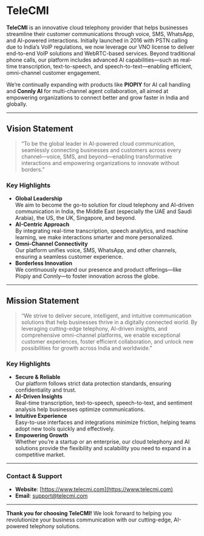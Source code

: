 
# TeleCMI

**TeleCMI** is an innovative cloud telephony provider that helps businesses streamline their customer communications through voice, SMS, WhatsApp, and AI-powered interactions. Initially launched in 2016 with PSTN calling due to India’s VoIP regulations, we now leverage our VNO license to deliver end-to-end VoIP solutions and WebRTC-based services. Beyond traditional phone calls, our platform includes advanced AI capabilities—such as real-time transcription, text-to-speech, and speech-to-text—enabling efficient, omni-channel customer engagement.

We’re continually expanding with products like **PIOPIY** for AI call handling and **Connly AI** for multi-channel agent collaboration, all aimed at empowering organizations to connect better and grow faster in India and globally.

---

## Vision Statement

> “To be the global leader in AI-powered cloud communication, seamlessly connecting businesses and customers across every channel—voice, SMS, and beyond—enabling transformative interactions and empowering organizations to innovate without borders.”

### Key Highlights
- **Global Leadership**  
  We aim to become the go-to solution for cloud telephony and AI-driven communication in India, the Middle East (especially the UAE and Saudi Arabia), the US, the UK, Singapore, and beyond.
- **AI-Centric Approach**  
  By integrating real-time transcription, speech analytics, and machine learning, we make interactions smarter and more personalized.
- **Omni-Channel Connectivity**  
  Our platform unifies voice, SMS, WhatsApp, and other channels, ensuring a seamless customer experience.
- **Borderless Innovation**  
  We continuously expand our presence and product offerings—like Piopiy and Connly—to foster innovation across the globe.

---

## Mission Statement

> “We strive to deliver secure, intelligent, and intuitive communication solutions that help businesses thrive in a digitally connected world. By leveraging cutting-edge telephony, AI-driven insights, and comprehensive omni-channel platforms, we enable exceptional customer experiences, foster efficient collaboration, and unlock new possibilities for growth across India and worldwide.”

### Key Highlights
- **Secure & Reliable**  
  Our platform follows strict data protection standards, ensuring confidentiality and trust.
- **AI-Driven Insights**  
  Real-time transcription, text-to-speech, speech-to-text, and sentiment analysis help businesses optimize communications.
- **Intuitive Experience**  
  Easy-to-use interfaces and integrations minimize friction, helping teams adopt new tools quickly and effectively.
- **Empowering Growth**  
  Whether you’re a startup or an enterprise, our cloud telephony and AI solutions provide the flexibility and scalability you need to expand in a competitive market.

---

### Contact & Support
- **Website**: [https://www.telecmi.com](https://www.telecmi.com)  
- **Email**: [support@telecmi.com](mailto:support@telecmi.com)

---

**Thank you for choosing TeleCMI!** We look forward to helping you revolutionize your business communication with our cutting-edge, AI-powered telephony solutions.  
